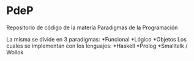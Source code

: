 # PdeP
Repositorio de código de la materia Paradigmas de la Programación

La misma se divide en 3 paradigmas:
  *Funcional
  *Lógico
  *Objetos
Los cuales se implementan con los lenguajes:
  *Haskell
  *Prolog
  *Smalltalk / Wollok
